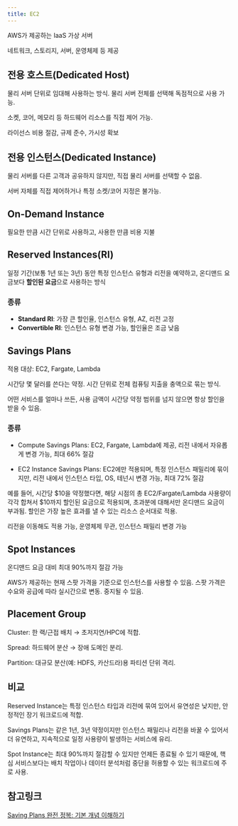 ```yaml
---
title: EC2
---
```

AWS가 제공하는 IaaS 가상 서버

네트워크, 스토리지, 서버, 운영체제 등 제공

## 전용 호스트(Dedicated Host)
물리 서버 단위로 임대해 사용하는 방식. 물리 서버 전체를 선택해 독점적으로 사용 가능.

소켓, 코어, 메모리 등 하드웨어 리소스를 직접 제어 가능.

라이선스 비용 절감, 규제 준수, 가시성 확보

## 전용 인스턴스(Dedicated Instance)
물리 서버를 다른 고객과 공유하지 않지만, 직접 물리 서버를 선택할 수 없음.

서버 자체를 직접 제어하거나 특정 소켓/코어 지정은 불가능.

## On-Demand Instance
필요한 만큼 시간 단위로 사용하고, 사용한 만큼 비용 지불

## Reserved Instances(RI)
일정 기간(보통 1년 또는 3년) 동안 특정 인스턴스 유형과 리전을 예약하고, 온디맨드 요금보다 **할인된 요금**으로 사용하는 방식

### 종류
- **Standard RI**: 가장 큰 할인율, 인스턴스 유형, AZ, 리전 고정
- **Convertible RI**: 인스턴스 유형 변경 가능, 할인율은 조금 낮음

## Savings Plans
적용 대상: EC2, Fargate, Lambda

시간당 몇 달러를 쓴다는 약정. 시간 단위로 전체 컴퓨팅 지출을 충액으로 묶는 방식.

어떤 서비스를 얼마나 쓰든, 사용 금액이 시간당 약정 범위를 넘지 않으면 항상 할인을 받을 수 있음.


### 종류
- Compute Savings Plans: EC2, Fargate, Lambda에 제공, 리전 내에서 자유롭게 변경 가능, 최대 66% 절감

- EC2 Instance Savings Plans: EC2에만 적용되며, 특정 인스턴스 패밀리에 묶이지만, 리전 내에서 인스턴스 타입, OS, 테넌시 변경 가능, 최대 72% 절감

예를 들어, 시간당 $10을 약정했다면, 해당 시점의 총 EC2/Fargate/Lambda 사용량이 각각 합쳐서 $10까지 할인된 요금으로 적용되며, 초과분에 대해서만 온디맨드 요금이 부과됨. 할인은 가장 높은 효과를 낼 수 있는 리소스 순서대로 적용.

리전을 이동해도 적용 가능, 운영체제 무관, 인스턴스 패밀리 변경 가능

## Spot Instances
온디맨드 요금 대비 최대 90%까지 절감 가능

AWS가 제공하는 현재 스팟 가격을 기준으로 인스턴스를 사용할 수 있음. 스팟 가격은 수요와 공급에 따라 실시간으로 변동. 중지될 수 있음. 

## Placement Group
Cluster: 한 랙/근접 배치 → 초저지연/HPC에 적합.

Spread: 하드웨어 분산 → 장애 도메인 분리.

Partition: 대규모 분산(예: HDFS, 카산드라)용 파티션 단위 격리.

## 비교
Reserved Instance는 특정 인스턴스 타입과 리전에 묶여 있어서 유연성은 낮지만, 안정적인 장기 워크로드에 적합. 

Savings Plans는 같은 1년, 3년 약정이지만 인스턴스 패밀리나 리전을 바꿀 수 있어서 더 유연하고, 지속적으로 일정 사용량이 발생하는 서비스에 유리. 

Spot Instance는 최대 90%까지 절감할 수 있지만 언제든 종료될 수 있기 때문에, 핵심 서비스보다는 배치 작업이나 데이터 분석처럼 중단을 허용할 수 있는 워크로드에 주로 사용.

## 참고링크
[Saving Plans 완전 정복: 기본 개념 이해하기](https://brunch.co.kr/@mentorsapiens/61)